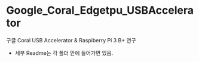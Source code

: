# Google_Coral_Edgetpu_USBAccelerator
구글 Coral USB Accelerator &amp; Raspiberry Pi 3 B+ 연구 

- 세부 Readme는 각 폴더 안에 들어가면 있음.
